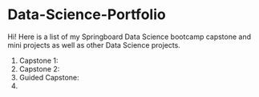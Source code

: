 # Data-Science-Portfolio

Hi! Here is a list of my Springboard Data Science bootcamp capstone and mini projects as well as other Data Science projects. 

1. Capstone 1: 
2. Capstone 2: 
3. Guided Capstone: 
4. 
